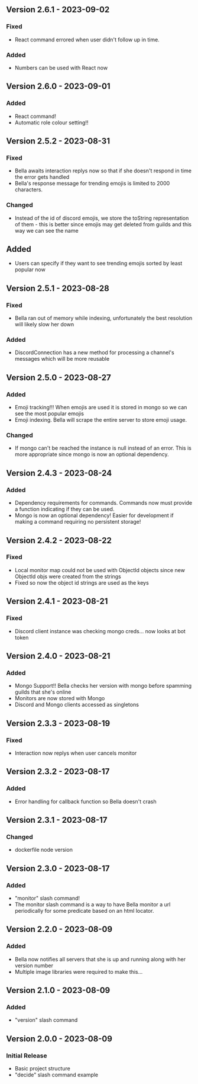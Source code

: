 ## Version 2.6.1 - 2023-09-02
### Fixed
- React command errored when user didn't follow up in time.
### Added
- Numbers can be used with React now

## Version 2.6.0 - 2023-09-01
### Added
- React command!
- Automatic role colour setting!!

## Version 2.5.2 - 2023-08-31
### Fixed
- Bella awaits interaction replys now so that if she doesn't respond in time the error gets handled
- Bella's response message for trending emojis is limited to 2000 characters.
### Changed
- Instead of the id of discord emojis, we store the toString representation of them - this is better since emojis may get deleted from guilds and this way we can see the name
## Added
- Users can specify if they want to see trending emojis sorted by least popular now

## Version 2.5.1 - 2023-08-28
### Fixed
- Bella ran out of memory while indexing, unfortunately the best resolution will likely slow her down
### Added
- DiscordConnection has a new method for processing a channel's messages which will be more reusable


## Version 2.5.0 - 2023-08-27
### Added
- Emoji tracking!!! When emojis are used it is stored in mongo so we can see the most popular emojis
- Emoji indexing. Bella will scrape the entire server to store emoji usage.

### Changed
- If mongo can't be reached the instance is null instead of an error. This is more appropriate since mongo is now an optional dependency.

## Version 2.4.3 - 2023-08-24
### Added
- Dependency requirements for commands. Commands now must provide a function indicating if they can be used.
- Mongo is now an optional dependency! Easier for development if making a command requiring no persistent storage! 

## Version 2.4.2 - 2023-08-22
### Fixed
- Local monitor map could not be used with ObjectId objects since new ObjectId objs were created from the strings
- Fixed so now the object id strings are used as the keys

## Version 2.4.1 - 2023-08-21
### Fixed
- Discord client instance was checking mongo creds... now looks at bot token

## Version 2.4.0 - 2023-08-21
### Added
- Mongo Support!! Bella checks her version with mongo before spamming guilds that she's online
- Monitors are now stored with Mongo
- Discord and Mongo clients accessed as singletons

## Version 2.3.3 - 2023-08-19
### Fixed
- Interaction now replys when user cancels monitor

## Version 2.3.2 - 2023-08-17
### Added
- Error handling for callback function so Bella doesn't crash

## Version 2.3.1 - 2023-08-17
### Changed
- dockerfile node version

## Version 2.3.0 - 2023-08-17
### Added
- "monitor" slash command!
- The monitor slash command is a way to have Bella monitor a url periodically for some predicate based on an html locator.


## Version 2.2.0 - 2023-08-09
### Added
- Bella now notifies all servers that she is up and running along with her version number
- Multiple image libraries were required to make this...

## Version 2.1.0 - 2023-08-09
### Added
- "version" slash command


## Version 2.0.0 - 2023-08-09

### Initial Release
- Basic project structure
- "decide" slash command example